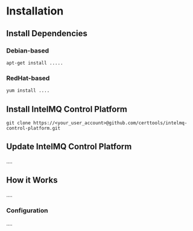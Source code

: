 # Installation

## Install Dependencies

### Debian-based
```
apt-get install .....
```

### RedHat-based

```
yum install ....
```


## Install IntelMQ Control Platform

```
git clone https://<your_user_account>@github.com/certtools/intelmq-control-platform.git
```

## Update IntelMQ Control Platform

....


## How it Works

....

### Configuration

....

